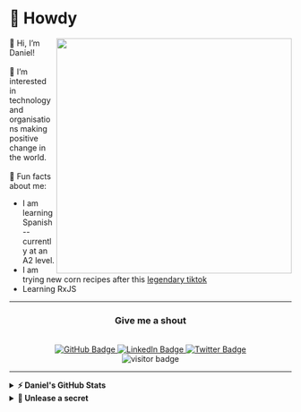 # 🤠 Howdy

<div id="header-photo">
  <img align="right" src="https://media0.giphy.com/media/7NoNw4pMNTvgc/giphy.gif" width="420" height="420"/>
</div>

👋 Hi, I’m Daniel! <br /><br />
👀 I’m interested in technology and organisations making positive change in the world. <br /><br />
💬 Fun facts about me:
- I am learning Spanish -- currently at an A2 level.
- I am trying new corn recipes after this [legendary tiktok](https://www.tiktok.com/@jamesmisg/video/7139096017277881606?lang=en)
- Learning RxJS <br />

---

<div id="badges" align="center">
  <h3>Give me a shout</h3>
  <br />
  <a href="https://github.com/dmcfaddengalway">
    <img src="https://img.shields.io/badge/github-%2324292e.svg?&style=for-the-badge&logo=github&logoColor=white" alt="GitHub Badge"/>
  </a>
  <a href="https://www.linkedin.com/in/daniel-mcfadden/">
    <img src="https://img.shields.io/badge/LinkedIn-blue?style=for-the-badge&logo=linkedin&logoColor=white" alt="LinkedIn Badge"/>
  </a>
  <a href="https://twitter.com/dmcfaddengalway">
    <img src="https://img.shields.io/badge/Twitter-blue?style=for-the-badge&logo=twitter&logoColor=white" alt="Twitter Badge"/>
  </a>
  <br />
  <img src="https://visitor-badge.glitch.me/badge?page_id=page.id" alt="visitor badge"/>
</div>


---
                                                                                                                             
<details>
  <summary><b>⚡️ Daniel's GitHub Stats</b></summary>
  <img src="https://github-readme-stats.anuraghazra1.vercel.app/api?username=dmcfaddengalway&theme=radical"/>
</details>
<details>
  <summary><b>🤫 Unlease a secret</b></summary>
  <p>This is where I hide my all of my 🪲🦟🐞. Say hi! They don't bite.</p>
</details>

<!-- <img align="right" src="https://cdn.dribbble.com/users/1593845/screenshots/14336250/media/e2eb963e738eeba7fead735cd98af94a.jpg" width="600" height="420" /> -->

